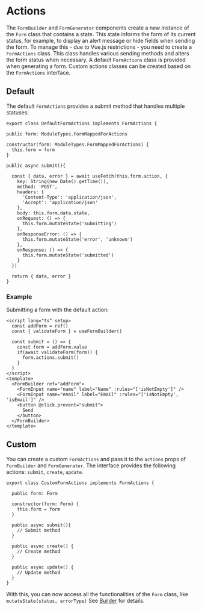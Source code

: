 # Actions

The `FormBuilder` and `FormGenerator` components create a new instance of the `Form` class that contains a state. This state informs the form of its current status, for example, to display an alert message or hide fields when sending the form. To manage this - due to Vue.js restrictions - you need to create a `FormActions` class. This class handles various sending methods and alters the form status when necessary. A default `FormActions` class is provided when generating a form. Custom actions classes can be created based on the `FormActions` interface.



## Default

The default `FormActions` provides a submit method that handles multiple statuses:

```TS
export class DefaultFormActions implements FormActions {

public form: ModuleTypes.FormMappedForActions

constructor(form: ModuleTypes.FormMappedForActions) {
  this.form = form
}

public async submit(){    

  const { data, error } = await useFetch(this.form.action, {
    key: String(new Date().getTime()),
    method: 'POST',
    headers: {
      'Content-Type': 'application/json',
      'Accept': 'application/json'
    },
    body: this.form.data.state,
    onRequest: () => {
      this.form.mutateState('submitting')
    },
    onResponseError: () => {
      this.form.mutateState('error', 'unknown')
    },
    onResponse: () => {
      this.form.mutateState('submitted')
    }
  })

  return { data, error }
}
```

### Example

Submitting a form with the default action:

```VUE
<script lang="ts" setup>
  const addForm = ref()
  const { validateForm } = useFormBuilder()

  const submit = () => {
    const form = addForm.value
    if(await validateForm(form)) {
      form.actions.submit()
    }
  }
</script>
<template>
  <FormBuilder ref="addForm">
    <FormInput name="name" label="Name" :rules="['isNotEmpty']" />
    <FormInput name="email" label="Email" :rules="['isNotEmpty', 'isEmail']" />
    <button @click.prevent="submit">
      Send
    </button>  
  </FormBuilder>
</template>
```

## Custom

You can create a custom `FormActions` and pass it to the `actions` props of `FormBuilder` and `FormGenerator`. The interface provides the following actions:  `submit`, `create`, `update`. 

```TS
export class CustomFormActions implements FormActions {

  public form: Form
  
  constructor(form: Form) {
    this.form = form
  }

  public async submit(){    
    // Submit method
  }

  public async create() {
    // Create method
  }

  public async update() {
    // Update method
  }
}
```

With this, you can now access all the functionalities of the `Form` class, like `mutateState(status, errorType)` See [Builder](#) for details. 
 